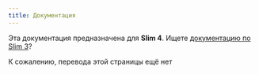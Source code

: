 ```yaml
---
title: Документация
---
```


<div class="alert alert-info">
    <p>
        Эта документация предназначена для <strong>Slim 4</strong>. Ищете <a href="/v3">документацию по Slim 3</a>?
    </p>
</div>

К сожалению, перевода этой страницы ещё нет